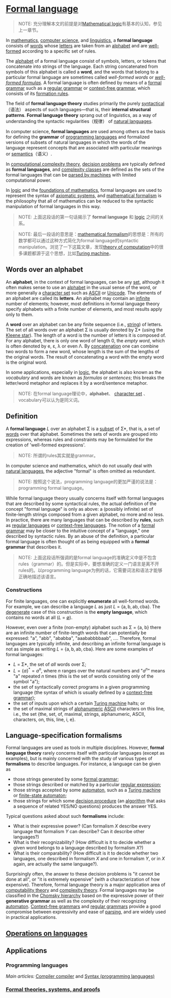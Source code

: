 # [Formal language](https://en.wikipedia.org/wiki/Formal_language)

> NOTE: 充分理解本文的前提是对[Mathematical logic](https://en.wikipedia.org/wiki/Mathematical_logic)有基本的认知，参见上一章节。

In [mathematics](https://en.wikipedia.org/wiki/Mathematics), [computer science](https://en.wikipedia.org/wiki/Computer_science), and [linguistics](https://en.wikipedia.org/wiki/Linguistics), a **formal language** consists of [words](https://en.wikipedia.org/wiki/String_(computer_science)) whose [letters](https://en.wikipedia.org/wiki/Symbol_(formal)) are taken from an [alphabet](https://en.wikipedia.org/wiki/Alphabet_(computer_science)) and are [well-formed](https://en.wikipedia.org/wiki/Well-formedness) according to a specific set of rules. 

The [alphabet](https://en.wikipedia.org/wiki/Alphabet_(computer_science)) of a formal language consist of symbols, letters, or tokens that concatenate into strings of the language. Each string concatenated from symbols of this alphabet is called a **word**, and the words that belong to a particular formal language are sometimes called *well-formed words* or *[well-formed formulas](https://en.wikipedia.org/wiki/Well-formed_formula)*. A formal language is often defined by means of a [formal grammar](https://en.wikipedia.org/wiki/Formal_grammar) such as a [regular grammar](https://en.wikipedia.org/wiki/Regular_grammar) or [context-free grammar](https://en.wikipedia.org/wiki/Context-free_grammar), which consists of its [formation rules](https://en.wikipedia.org/wiki/Formation_rule). 

The field of **formal language theory** studies primarily the purely [syntactical](https://en.wikipedia.org/wiki/Syntax)（语法） aspects of such languages—that is, their **internal structural patterns**. **Formal language theory** sprang out of linguistics, as a way of understanding the syntactic regularities（规律） of [natural languages](https://en.wikipedia.org/wiki/Natural_language). 

In computer science, **formal languages** are used among others as the basis for defining the **grammar** of [programming languages](https://en.wikipedia.org/wiki/Programming_language) and formalized versions of subsets of natural languages in which the words of the language represent concepts that are associated with particular meanings or [semantics](https://en.wikipedia.org/wiki/Semantics)（语义）. 

In [computational complexity theory](https://en.wikipedia.org/wiki/Computational_complexity_theory), [decision problems](https://en.wikipedia.org/wiki/Decision_problem) are typically defined as **formal languages**, and [complexity classes](https://en.wikipedia.org/wiki/Complexity_class) are defined as the sets of the formal languages that can be [parsed by machines](https://en.wikipedia.org/wiki/Parser) with limited computational power. 

In [logic](https://en.wikipedia.org/wiki/Logic) and the [foundations of mathematics](https://en.wikipedia.org/wiki/Foundations_of_mathematics), formal languages are used to represent the syntax of [axiomatic systems](https://en.wikipedia.org/wiki/Axiomatic_system), and [mathematical formalism](https://en.wikipedia.org/wiki/Formalism_(mathematics)) is the philosophy that all of mathematics can be reduced to the syntactic manipulation of formal languages in this way. 

> NOTE: 上面这段话的第一句话揭示了 **formal language** 和 [logic](https://en.wikipedia.org/wiki/Logic) 之间的关系。

> NOTE: 最后一段话的意思是：[mathematical formalism](https://en.wikipedia.org/wiki/Formalism_(mathematics))的思想是：所有的数学都可以通过这种方式简化为formal language的syntactic manipulation。浏览了一下这篇文章，发现[theory of computation](https://en.wikipedia.org/wiki/Theory_of_computation)中的很多课题都源于这个思想，比如[Turing machine](https://en.wikipedia.org/wiki/Turing_machine)。



## Words over an alphabet

An **alphabet**, in the context of formal languages, can be any [set](https://en.wikipedia.org/wiki/Set_(mathematics)), although it often makes sense to use an [alphabet](https://en.wikipedia.org/wiki/Alphabet) in the usual sense of the word, or more generally a [character set](https://en.wikipedia.org/wiki/Character_set) such as [ASCII](https://en.wikipedia.org/wiki/ASCII) or [Unicode](https://en.wikipedia.org/wiki/Unicode). The elements of an alphabet are called its **letters**. An alphabet may contain an [infinite](https://en.wikipedia.org/wiki/Countable_set) number of elements; however, most definitions in formal language theory specify alphabets with a finite number of elements, and most results apply only to them.

A **word** over an alphabet can be any finite sequence (i.e., [string](https://en.wikipedia.org/wiki/String_(computer_science))) of letters. The set of all words over an alphabet Σ is usually denoted by Σ* (using the [Kleene star](https://en.wikipedia.org/wiki/Kleene_star)). The length of a word is the number of letters it is composed of. For any alphabet, there is only one word of length 0, the *empty word*, which is often denoted by e, ε, λ or even Λ. By [concatenation](https://en.wikipedia.org/wiki/Concatenation) one can combine two words to form a new word, whose length is the sum of the lengths of the original words. The result of concatenating a word with the empty word is the original word.

In some applications, especially in [logic](https://en.wikipedia.org/wiki/Logic), the alphabet is also known as the *vocabulary* and words are known as *formulas* or *sentences*; this breaks the letter/word metaphor and replaces it by a word/sentence metaphor.

> NOTE: 在formal language理论中，**alphabet**、 [character set](https://en.wikipedia.org/wiki/Character_set)  、vocabulary可以认为是同义词。



## Definition

A **formal language** *L* over an alphabet Σ is a [subset](https://en.wikipedia.org/wiki/Subset) of Σ*, that is, a set of [words](https://en.wikipedia.org/wiki/Formal_language#Words_over_an_alphabet) over that alphabet. Sometimes the sets of words are grouped into expressions, whereas rules and constraints may be formulated for the creation of 'well-formed expressions'.

> NOTE: 所谓的rules其实就是grammar。

In computer science and mathematics, which do not usually deal with [natural languages](https://en.wikipedia.org/wiki/Natural_language), the adjective "formal" is often omitted as redundant.

> NOTE: 按照这个说法，programming language的更加严谨的说法是：programming formal language。

While formal language theory usually concerns itself with formal languages that are described by some syntactical rules, the actual definition of the concept "formal language" is only as above: a (possibly infinite) set of finite-length strings composed from a given alphabet, no more and no less. In practice, there are many languages that can be described by **rules**, such as [regular languages](https://en.wikipedia.org/wiki/Regular_language) or [context-free languages](https://en.wikipedia.org/wiki/Context-free_language). The notion of a [formal grammar](https://en.wikipedia.org/wiki/Formal_grammar) may be closer to the intuitive concept of a "language," one described by syntactic rules. By an abuse of the definition, a particular formal language is often thought of as being equipped with a **formal grammar** that describes it.

> NOTE: 上面这段话所强调的是formal language的准确定义中是不包含rules（grammar）的。但是实际中，要想准确的定义一门语言是离不开rules的。以programming language为例的话，它需要词法和语法才能够正确地描述该语言。



### Constructions

For finite languages, one can explicitly **enumerate** all well-formed words. For example, we can describe a language *L* as just *L* = {a, b, ab, cba}. The [degenerate](https://en.wikipedia.org/wiki/Degeneracy_(mathematics)) case of this construction is the **empty language**, which contains no words at all (*L* = [∅](https://en.wikipedia.org/wiki/∅)).

However, even over a finite (non-empty) alphabet such as Σ = {a, b} there are an infinite number of finite-length words that can potentially be expressed: "a", "abb", "ababba", "aaababbbbaab", .... Therefore, formal languages are typically infinite, and describing an infinite formal language is not as simple as writing *L* = {a, b, ab, cba}. Here are some examples of formal languages:

- *L* = Σ*, the set of *all* words over Σ;
- $L = \{a\}^* = {a^n}$, where *n* ranges over the natural numbers and "$a^n$" means "a" repeated *n* times (this is the set of words consisting only of the symbol "a");
- the set of syntactically correct programs in a given programming language (the syntax of which is usually defined by a [context-free grammar](https://en.wikipedia.org/wiki/Context-free_grammar));
- the set of inputs upon which a certain [Turing machine](https://en.wikipedia.org/wiki/Turing_machine) halts; or
- the set of maximal strings of [alphanumeric](https://en.wikipedia.org/wiki/Alphanumeric) [ASCII](https://en.wikipedia.org/wiki/ASCII) characters on this line, i.e.,
  the set {the, set, of, maximal, strings, alphanumeric, ASCII, characters, on, this, line, i, e}.



## Language-specification formalisms

Formal languages are used as tools in multiple disciplines. However, **formal language theory** rarely concerns itself with particular languages (except as examples), but is mainly concerned with the study of various types of **formalisms** to describe languages. For instance, a language can be given as

- those strings generated by some [formal grammar](https://en.wikipedia.org/wiki/Formal_grammar);
- those strings described or matched by a particular [regular expression](https://en.wikipedia.org/wiki/Regular_expression);
- those strings accepted by some [automaton](https://en.wikipedia.org/wiki/Automata_theory), such as a [Turing machine](https://en.wikipedia.org/wiki/Turing_machine) or [finite-state automaton](https://en.wikipedia.org/wiki/Finite-state_machine);
- those strings for which some [decision procedure](https://en.wikipedia.org/wiki/Decision_problem) (an [algorithm](https://en.wikipedia.org/wiki/Algorithm) that asks a sequence of related YES/NO questions) produces the answer YES.

Typical questions asked about such **formalisms** include:

- What is their expressive power? (Can formalism *X* describe every language that formalism *Y* can describe? Can it describe other languages?)
- What is their recognizability? (How difficult is it to decide whether a given word belongs to a language described by formalism *X*?)
- What is their comparability? (How difficult is it to decide whether two languages, one described in formalism *X* and one in formalism *Y*, or in *X* again, are actually the same language?).

Surprisingly often, the answer to these decision problems is "it cannot be done at all", or "it is extremely expensive" (with a characterization of how expensive). Therefore, formal language theory is a major application area of [computability theory](https://en.wikipedia.org/wiki/Computability_theory_(computer_science)) and [complexity theory](https://en.wikipedia.org/wiki/Computational_complexity_theory). Formal languages may be classified in the [Chomsky hierarchy](https://en.wikipedia.org/wiki/Chomsky_hierarchy) based on the expressive power of their **generative grammar** as well as the complexity of their recognizing [automaton](https://en.wikipedia.org/wiki/Automata_theory). [Context-free grammars](https://en.wikipedia.org/wiki/Context-free_grammar) and [regular grammars](https://en.wikipedia.org/wiki/Regular_grammar) provide a good compromise between expressivity and ease of [parsing](https://en.wikipedia.org/wiki/Parsing), and are widely used in practical applications.



## [Operations on languages](https://en.wikipedia.org/wiki/Formal_language#Operations_on_languages)



## Applications

### Programming languages

*Main articles:* [Compiler compiler](https://en.wikipedia.org/wiki/Compiler_compiler) and [Syntax (programming languages)](https://en.wikipedia.org/wiki/Syntax_(programming_languages))

### [Formal theories, systems, and proofs](https://en.wikipedia.org/wiki/Formal_language#Formal_theories,_systems,_and_proofs)


